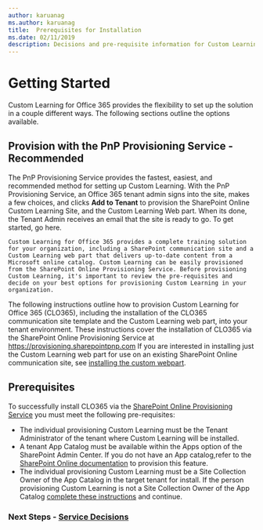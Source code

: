 ```yaml
---
author: karuanag
ms.author: karuanag
title:  Prerequisites for Installation
ms.date: 02/11/2019
description: Decisions and pre-requisite information for Custom Learning installation and setup 
---
```


# Getting Started

Custom Learning for Office 365 provides the flexibility to set up the solution in a couple different ways. The following sections outline the options available.

## Provision with the PnP Provisioning Service - Recommended
The PnP Provisioning Service provides the fastest, easiest, and recommended method for setting up Custom Learning. With the PnP Provisioning Service, an Office 365 tenant admin signs into the site, makes a few choices, and clicks **Add to Tenant** to provision the SharePoint Online Custom Learning Site, and the Custom Learning Web part. When its done, the Tenant Admin receives an email that the site is ready to go. To get started, go here.    

    Custom Learning for Office 365 provides a complete training solution for your organization, including a SharePoint communication site and a Custom Learning web part that delivers up-to-date content from a Microsoft online catalog. Custom Learning can be easily provisioned from the SharePoint Online Provisioning Service. Before provisioning Custom Learning, it's important to review the pre-requisites and decide on your best options for provisioning Custom Learning in your organization.

The following instructions outline how to provision Custom Learning for Office 365 (CLO365), including the installation of the CLO365 communication site template and the Custom Learning web part, into your tenant environment. These instructions cover the installation of CLO365 via the SharePoint Online Provisioning Service at https://provisioning.sharepointpnp.com    If you are interested in installing just the Custom Learning web part for use on an existing SharePoint Online communication site, see [installing the custom webpart](installwebpart.md). 

## Prerequisites
 
To successfully install CLO365 via the [SharePoint Online Provisioning Service](https://provisioning.sharepointpnp.com) you must meet the following pre-requisites: 
 
- The individual provisioning Custom Learning must be the Tenant Administrator of the tenant where Custom Learning will be installed.  
- A tenant App Catalog must be available within the Apps option of the SharePoint Admin Center. If you do not have an App catalog,refer to the [SharePoint Online documentation](https://docs.microsoft.com/en-us/sharepoint/use-app-catalog) to provision this feature.  
- The individual provisioning Custom Learning must be a Site Collection Owner of the App Catalog in the target tenant for install. If the person provisioning Custom Learning is not a Site Collection Owner of the App Catalog [complete these instructions](addappadmin.md) and continue.  

### Next Steps - [Service Decisions](servicedecisions.md)
